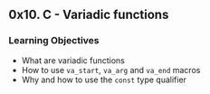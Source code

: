 ## 0x10. C - Variadic functions

### Learning Objectives
- What are variadic functions 
- How to use `va_start`, `va_arg` and `va_end` macros 
- Why and how to use the `const` type qualifier
